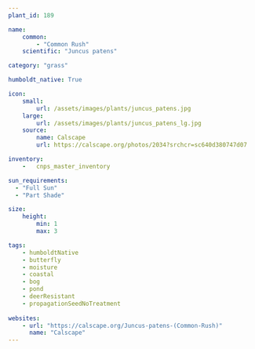 ```yaml
---
plant_id: 189 

name: 
    common:  
        - "Common Rush" 
    scientific: "Juncus patens"  

category: "grass"

humboldt_native: True

icon: 
    small: 
        url: /assets/images/plants/juncus_patens.jpg 
    large: 
        url: /assets/images/plants/juncus_patens_lg.jpg 
    source: 
        name: Calscape
        url: https://calscape.org/photos/2034?srchcr=sc640d380747d07 

inventory: 
    -   cnps_master_inventory

sun_requirements:
  - "Full Sun"
  - "Part Shade"

size:
    height: 
        min: 1 
        max: 3

tags: 
    - humboldtNative
    - butterfly
    - moisture
    - coastal
    - bog
    - pond  
    - deerResistant
    - propagationSeedNoTreatment
 
websites: 
    - url: "https://calscape.org/Juncus-patens-(Common-Rush)"
      name: "Calscape"
---
```








